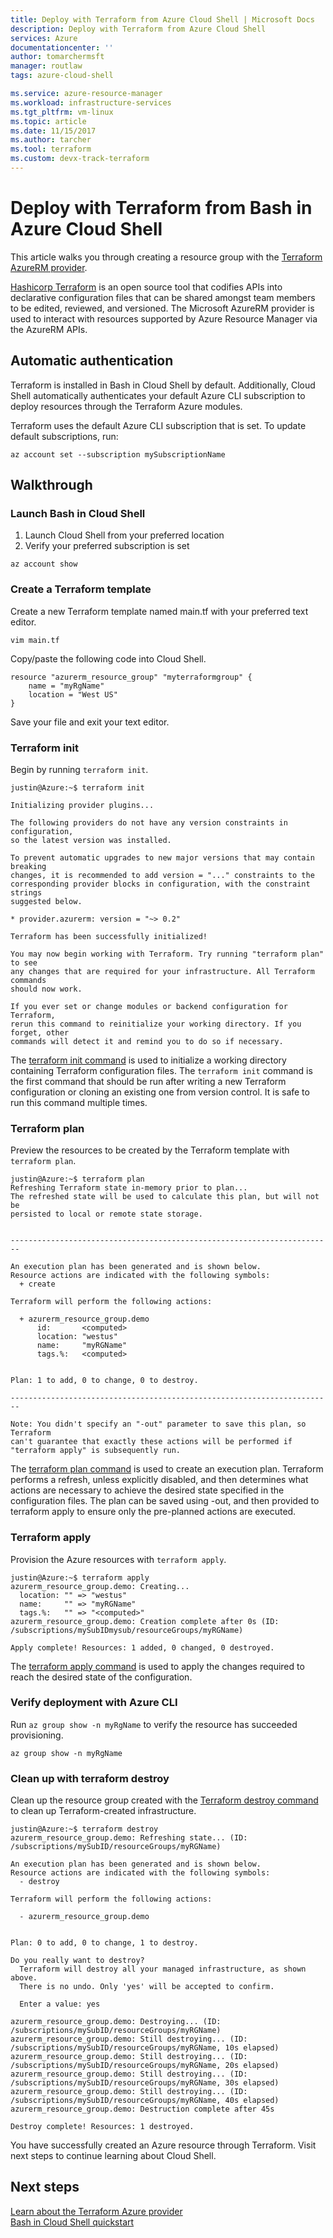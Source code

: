 ```yaml
---
title: Deploy with Terraform from Azure Cloud Shell | Microsoft Docs
description: Deploy with Terraform from Azure Cloud Shell
services: Azure
documentationcenter: ''
author: tomarchermsft
manager: routlaw
tags: azure-cloud-shell

ms.service: azure-resource-manager
ms.workload: infrastructure-services
ms.tgt_pltfrm: vm-linux
ms.topic: article
ms.date: 11/15/2017
ms.author: tarcher
ms.tool: terraform
ms.custom: devx-track-terraform
---
```


# Deploy with Terraform from Bash in Azure Cloud Shell
This article walks you through creating a resource group with the [Terraform AzureRM provider](https://www.terraform.io/docs/providers/azurerm/index.html).

[Hashicorp Terraform](https://www.terraform.io/) is an open source tool that codifies APIs into declarative configuration files that can be shared amongst team members to be edited, reviewed, and versioned. The Microsoft AzureRM provider is used to interact with resources supported by Azure Resource Manager via the AzureRM APIs.

## Automatic authentication
Terraform is installed in Bash in Cloud Shell by default. Additionally, Cloud Shell automatically authenticates your default Azure CLI subscription to deploy resources through the Terraform Azure modules.

Terraform uses the default Azure CLI subscription that is set. To update default subscriptions, run:

```azurecli-interactive
az account set --subscription mySubscriptionName
```

## Walkthrough
### Launch Bash in Cloud Shell
1. Launch Cloud Shell from your preferred location
2. Verify your preferred subscription is set

```azurecli-interactive
az account show
```

### Create a Terraform template
Create a new Terraform template named main.tf with your preferred text editor.

```
vim main.tf
```

Copy/paste the following code into Cloud Shell.

```
resource "azurerm_resource_group" "myterraformgroup" {
    name = "myRgName"
    location = "West US"
}
```

Save your file and exit your text editor.

### Terraform init
Begin by running `terraform init`.

```
justin@Azure:~$ terraform init

Initializing provider plugins...

The following providers do not have any version constraints in configuration,
so the latest version was installed.

To prevent automatic upgrades to new major versions that may contain breaking
changes, it is recommended to add version = "..." constraints to the
corresponding provider blocks in configuration, with the constraint strings
suggested below.

* provider.azurerm: version = "~> 0.2"

Terraform has been successfully initialized!

You may now begin working with Terraform. Try running "terraform plan" to see
any changes that are required for your infrastructure. All Terraform commands
should now work.

If you ever set or change modules or backend configuration for Terraform,
rerun this command to reinitialize your working directory. If you forget, other
commands will detect it and remind you to do so if necessary.
```

The [terraform init command](https://www.terraform.io/docs/commands/init.html) is used to initialize a working directory containing Terraform configuration files. The `terraform init` command is the first command that should be run after writing a new Terraform configuration or cloning an existing one from version control. It is safe to run this command multiple times.

### Terraform plan
Preview the resources to be created by the Terraform template with `terraform plan`.

```
justin@Azure:~$ terraform plan
Refreshing Terraform state in-memory prior to plan...
The refreshed state will be used to calculate this plan, but will not be
persisted to local or remote state storage.


------------------------------------------------------------------------

An execution plan has been generated and is shown below.
Resource actions are indicated with the following symbols:
  + create

Terraform will perform the following actions:

  + azurerm_resource_group.demo
      id:       <computed>
      location: "westus"
      name:     "myRGName"
      tags.%:   <computed>


Plan: 1 to add, 0 to change, 0 to destroy.

------------------------------------------------------------------------

Note: You didn't specify an "-out" parameter to save this plan, so Terraform
can't guarantee that exactly these actions will be performed if
"terraform apply" is subsequently run.
```

The [terraform plan command](https://www.terraform.io/docs/commands/plan.html) is used to create an execution plan. Terraform performs a refresh, unless explicitly disabled, and then determines what actions are necessary to achieve the desired state specified in the configuration files. The plan can be saved using -out, and then provided to terraform apply to ensure only the pre-planned actions are executed.

### Terraform apply
Provision the Azure resources with `terraform apply`.

```
justin@Azure:~$ terraform apply
azurerm_resource_group.demo: Creating...
  location: "" => "westus"
  name:     "" => "myRGName"
  tags.%:   "" => "<computed>"
azurerm_resource_group.demo: Creation complete after 0s (ID: /subscriptions/mySubIDmysub/resourceGroups/myRGName)

Apply complete! Resources: 1 added, 0 changed, 0 destroyed.
```

The [terraform apply command](https://www.terraform.io/docs/commands/apply.html) is used to apply the changes required to reach the desired state of the configuration.

### Verify deployment with Azure CLI
Run `az group show -n myRgName` to verify the resource has succeeded provisioning.

```azurecli-interactive
az group show -n myRgName
```

### Clean up with terraform destroy
Clean up the resource group created with the [Terraform destroy command](https://www.terraform.io/docs/commands/destroy.html) to clean up Terraform-created infrastructure.

```
justin@Azure:~$ terraform destroy
azurerm_resource_group.demo: Refreshing state... (ID: /subscriptions/mySubID/resourceGroups/myRGName)

An execution plan has been generated and is shown below.
Resource actions are indicated with the following symbols:
  - destroy

Terraform will perform the following actions:

  - azurerm_resource_group.demo


Plan: 0 to add, 0 to change, 1 to destroy.

Do you really want to destroy?
  Terraform will destroy all your managed infrastructure, as shown above.
  There is no undo. Only 'yes' will be accepted to confirm.

  Enter a value: yes

azurerm_resource_group.demo: Destroying... (ID: /subscriptions/mySubID/resourceGroups/myRGName)
azurerm_resource_group.demo: Still destroying... (ID: /subscriptions/mySubID/resourceGroups/myRGName, 10s elapsed)
azurerm_resource_group.demo: Still destroying... (ID: /subscriptions/mySubID/resourceGroups/myRGName, 20s elapsed)
azurerm_resource_group.demo: Still destroying... (ID: /subscriptions/mySubID/resourceGroups/myRGName, 30s elapsed)
azurerm_resource_group.demo: Still destroying... (ID: /subscriptions/mySubID/resourceGroups/myRGName, 40s elapsed)
azurerm_resource_group.demo: Destruction complete after 45s

Destroy complete! Resources: 1 destroyed.
```

You have successfully created an Azure resource through Terraform. Visit next steps to continue learning about Cloud Shell.

## Next steps
[Learn about the Terraform Azure provider](https://www.terraform.io/docs/providers/azurerm/#)<br>
[Bash in Cloud Shell quickstart](quickstart.md)
